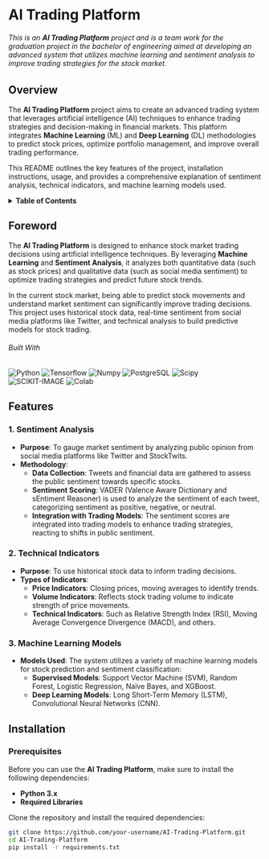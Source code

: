 <!-- Much thanks to https://github.com/othneildrew/Best-README-Template for the template -->
<!-- And to https://github.com/alexandresanlim/Badges4-README.md-Profile for the badges -->

# AI Trading Platform

###### This is an **AI Trading Platform** project and is a team work for the graduation project in the bachelor of engineering aimed at developing an advanced system that utilizes machine learning and sentiment analysis to improve trading strategies for the stock market.

## Overview

The **AI Trading Platform** project aims to create an advanced trading system that leverages artificial intelligence (AI) techniques to enhance trading strategies and decision-making in financial markets. This platform integrates **Machine Learning** (ML) and **Deep Learning** (DL) methodologies to predict stock prices, optimize portfolio management, and improve overall trading performance.

This README outlines the key features of the project, installation instructions, usage, and provides a comprehensive explanation of sentiment analysis, technical indicators, and machine learning models used.

<details>
  <summary><b>Table of Contents</b></summary>
	<ol>
		<li><a href="#foreword">Foreword</a></li>
		<li><a href="#features">Features</a></li>
		<li><a href="#installation">Installation</a></li>
	</ol>
</details>

## Foreword

The **AI Trading Platform** is designed to enhance stock market trading decisions using artificial intelligence techniques. By leveraging **Machine Learning** and **Sentiment Analysis**, it analyzes both quantitative data (such as stock prices) and qualitative data (such as social media sentiment) to optimize trading strategies and predict future stock trends.

In the current stock market, being able to predict stock movements and understand market sentiment can significantly improve trading decisions. This project uses historical stock data, real-time sentiment from social media platforms like Twitter, and technical analysis to build predictive models for stock trading.

###### Built With

![Python](https://img.shields.io/badge/Python-FFD43B?style=for-the-badge&logo=python&logoColor=blue) ![Tensorflow](https://img.shields.io/badge/TensorFlow-FF6F00?style=for-the-badge&logo=tensorflow&logoColor=white) ![Numpy](https://img.shields.io/badge/Numpy-777BB4?style=for-the-badge&logo=numpy&logoColor=white) ![PostgreSQL](https://img.shields.io/badge/PostgreSQL-316192?style=for-the-badge&logo=postgresql&logoColor=white) ![Scipy](https://img.shields.io/badge/scipy-FF6633?style=for-the-badge&logo=spicy&logoColor=white)  
![SCIKIT-IMAGE](https://img.shields.io/badge/scikit--image-5b80b1?style=for-the-badge&logo=python&logoColor=white) ![Colab](https://img.shields.io/badge/Colab-F9AB00?style=for-the-badge&logo=googlecolab&color=525252)

## Features

### 1. **Sentiment Analysis**

- **Purpose**: To gauge market sentiment by analyzing public opinion from social media platforms like Twitter and StockTwits.
- **Methodology**:
  - **Data Collection**: Tweets and financial data are gathered to assess the public sentiment towards specific stocks.
  - **Sentiment Scoring**: VADER (Valence Aware Dictionary and sEntiment Reasoner) is used to analyze the sentiment of each tweet, categorizing sentiment as positive, negative, or neutral.
  - **Integration with Trading Models**: The sentiment scores are integrated into trading models to enhance trading strategies, reacting to shifts in public sentiment.

### 2. **Technical Indicators**

- **Purpose**: To use historical stock data to inform trading decisions.
- **Types of Indicators**:
  - **Price Indicators**: Closing prices, moving averages to identify trends.
  - **Volume Indicators**: Reflects stock trading volume to indicate strength of price movements.
  - **Technical Indicators**: Such as Relative Strength Index (RSI), Moving Average Convergence Divergence (MACD), and others.

### 3. **Machine Learning Models**

- **Models Used**: The system utilizes a variety of machine learning models for stock prediction and sentiment classification:
  - **Supervised Models**: Support Vector Machine (SVM), Random Forest, Logistic Regression, Naïve Bayes, and XGBoost.
  - **Deep Learning Models**: Long Short-Term Memory (LSTM), Convolutional Neural Networks (CNN).

## Installation

### Prerequisites

Before you can use the **AI Trading Platform**, make sure to install the following dependencies:

- **Python 3.x**
- **Required Libraries**

Clone the repository and install the required dependencies:

```bash
git clone https://github.com/your-username/AI-Trading-Platform.git
cd AI-Trading-Platform
pip install -r requirements.txt
```
